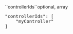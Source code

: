 <tr><td>``controllerIds``</td><td>optional, array</td><td></td><td>
<pre>
"controllerIds": [
	"myController"
]</pre>
</td><td></td></tr>
